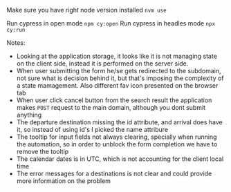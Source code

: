 Make sure you have right node version installed `nvm use`

Run cypress in open mode `npm cy:open`
Run cypress in headles mode `npx cy:run`

Notes:
- Looking at the application storage, it looks like it is not managing state on the client side, instead it is performed on the server side. 
- When user submitting the form he/se gets redirected to the subdomain, not sure what is decision behind it, but that's imposing the complexity of a state mamagement. Also different fav icon presented on the browser tab
- When user click cancel button from the search result the application makes `POST` request to the main domain, although you dont submit anything
- The departure destination missing the id attribute, and arrival does have it, so instead of using id's I picked the name attribure
- The tooltip for input fields not always clearing, specially when running the automation, so in order to unblock the form completion we have to remove the tooltip
- The calendar dates is in UTC, which is not accounting for the client local time
- The error messages for a destinations is not clear and could provide more information on the problem 
